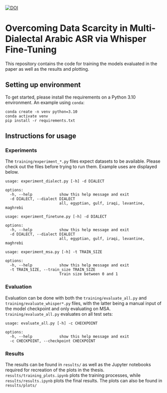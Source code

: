 [![DOI](https://zenodo.org/badge/803227691.svg)](https://doi.org/10.5281/zenodo.15553149)

# Overcoming Data Scarcity in Multi-Dialectal Arabic ASR via Whisper Fine-Tuning

This repository contains the code for training the models evaluated in the paper as well as the results and plotting.

## Setting up environment

To get started, please install the requirements on a Python 3.10 environment. An example using `conda`:

```shell
conda create -n venv python=3.10
conda activate venv
pip install -r requirements.txt
```

## Instructions for usage

### Experiments
The `training/experiment_*.py` files expect datasets to be available. Please check out the files before trying to run them. Example uses are displayed below.

```shell
usage: experiment_dialect.py [-h] -d DIALECT

options:
  -h, --help            show this help message and exit
  -d DIALECT, --dialect DIALECT
                        all, egyptian, gulf, iraqi, levantine, maghrebi
```

```shell
usage: experiment_finetune.py [-h] -d DIALECT

options:
  -h, --help            show this help message and exit
  -d DIALECT, --dialect DIALECT
                        all, egyptian, gulf, iraqi, levantine, maghrebi
```

```shell
usage: experiment_msa.py [-h] -t TRAIN_SIZE

options:
  -h, --help            show this help message and exit
  -t TRAIN_SIZE, --train_size TRAIN_SIZE
                        Train size between 0 and 1
```

### Evaluation

Evaluation can be done with both the `training/evaluate_all.py` and `training/evaluate_whisper*.py` files, with the latter being a manual input of the model checkpoint and only evaluating on MSA. `training/evaluate_all.py` evaluates on all test sets:

```shell
usage: evaluate_all.py [-h] -c CHECKPOINT

options:
  -h, --help            show this help message and exit
  -c CHECKPOINT, --checkpoint CHECKPOINT
```

### Results

The results can be found in `results/` as well as the Jupyter notebooks required for recreation of the plots in the thesis. `results/training_plots.ipynb` plots the training processes, while `results/results.ipynb` plots the final results. The plots can also be found in `results/plots/`
